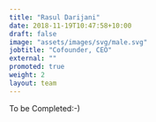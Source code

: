```yaml
---
title: "Rasul Darijani"
date: 2018-11-19T10:47:58+10:00
draft: false
image: "assets/images/svg/male.svg"
jobtitle: "Cofounder, CEO"
external: ""
promoted: true
weight: 2
layout: team
---
```


To be Completed:-)
